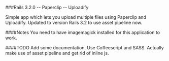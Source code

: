 ###Rails 3.2.0 -- Paperclip -- Uploadify

Simple app which lets you upload multiple files using Paperclip and Uploadify.
Updated to version Rails 3.2 to use asset pipeline now.

####Notes
You need to have imagemagick installed for this application to work.


####TODO
Add some documentation.
Use Coffeescript and SASS.
Actually make use of asset pipeline and get rid of inline js.

